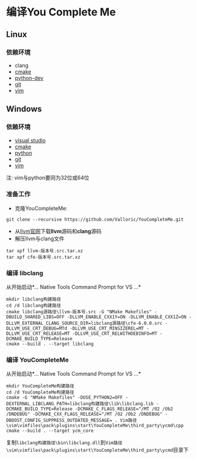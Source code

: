 # 编译**You Complete Me**
## Linux
### 依赖环境
- clang
- [cmake](https://cmake.org/download/)
- [python-dev](https://www.python.org/)
- [git](https://git-scm.com/download/win)
- [vim](https://www.vim.org/download.php)

## Windows

### 依赖环境
- [visual studio](https://www.visualstudio.com/thank-you-downloading-visual-studio/?sku=Community)
- [cmake](https://cmake.org/download/)
- [python](https://www.python.org/)
- [git](https://git-scm.com/download/win)
- [vim](https://github.com/vim/vim-win32-installer/releases)

注: vim与python要同为32位或64位

### 准备工作
- 克隆YouCompleteMe:
```git
git clone --recursive https://github.com/Valloric/YouCompleteMe.git
```
- 从[llvm官网](http://releases.llvm.org/download.html)下载**llvm**源码和**clang**源码
- 解压llvm与clang文件
```shell
tar xpf llvm-版本号.src.tar.xz
tar xpf cfe-版本号.src.tar.xz
```

### 编译 libclang
从开始启动*... Native Tools Command Prompt for VS ...*
```shell
mkdir libclang构建路径
cd /d libclang构建路径
cmake libclang源路径\llvm-版本号.src -G "NMake Makefiles" -DBUILD_SHARED_LIBS=OFF -DLLVM_ENABLE_CXX1Y=ON -DLLVM_ENABLE_CXX1Z=ON -DLLVM_EXTERNAL_CLANG_SOURCE_DIR=libclang源路径\cfe-6.0.0.src -DLLVM_USE_CRT_DEBUG=MTd -DLLVM_USE_CRT_MINSIZEREL=MT -DLLVM_USE_CRT_RELEASE=MT -DLLVM_USE_CRT_RELWITHDEBINFO=MT -DCMAKE_BUILD_TYPE=Release
cmake --build . --target libclang
```

### 编译 YouCompleteMe
从开始启动*... Native Tools Command Prompt for VS ...*
```shell
mkdir YouCompleteMe构建路径
cd /d YouCompleteMe构建路径
cmake -G "NMake Makefiles" -DUSE_PYTHON2=OFF -DEXTERNAL_LIBCLANG_PATH=libclang构建路径\lib\libclang.lib -DCMAKE_BUILD_TYPE=Release -DCMAKE_C_FLAGS_RELEASE="/MT /O2 /Ob2 /DNDEBUG" -DCMAKE_CXX_FLAGS_RELEASE="/MT /O2 /Ob2 /DNDEBUG" -DBOOST_CONFIG_SUPPRESS_OUTDATED_MESSAGE= . Vim路径\vim\vimfiles\pack\plugins\start\YouCompleteMe\third_party\ycmd\cpp
cmake --build . --target ycm_core
```
复制`libclang构建路径\bin\libclang.dll`到`Vim路径\vim\vimfiles\pack\plugins\start\YouCompleteMe\third_party\ycmd`目录下

